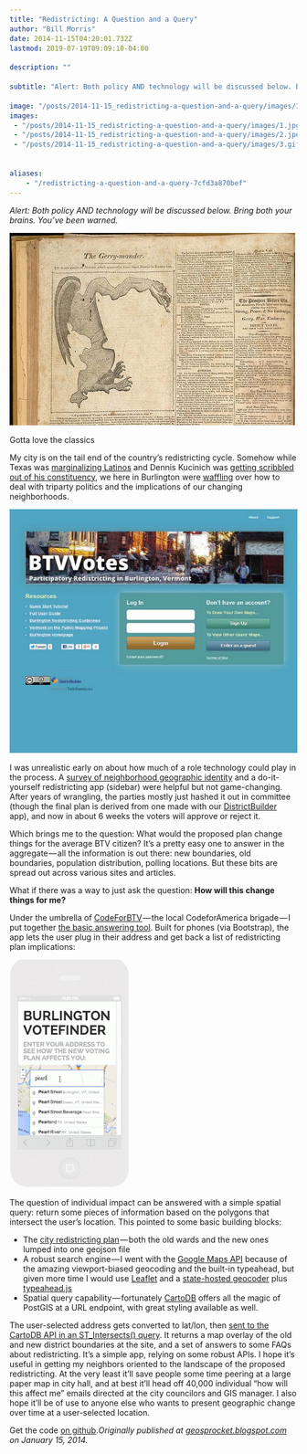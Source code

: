 ```yaml
---
title: "Redistricting: A Question and a Query"
author: "Bill Morris"
date: 2014-11-15T04:20:01.732Z
lastmod: 2019-07-19T09:09:10-04:00

description: ""

subtitle: "Alert: Both policy AND technology will be discussed below. Bring both your brains. You’ve been warned."

image: "/posts/2014-11-15_redistricting-a-question-and-a-query/images/1.jpg" 
images:
 - "/posts/2014-11-15_redistricting-a-question-and-a-query/images/1.jpg" 
 - "/posts/2014-11-15_redistricting-a-question-and-a-query/images/2.jpeg" 
 - "/posts/2014-11-15_redistricting-a-question-and-a-query/images/3.gif" 


aliases:
    - "/redistricting-a-question-and-a-query-7cfd3a870bef"
---
```


_Alert: Both policy AND technology will be discussed below. Bring both your brains. You’ve been warned._




![image](/shoals/posts/2014-11-15_redistricting-a-question-and-a-query/images/1.jpg)

Gotta love the classics



My city is on the tail end of the country’s redistricting cycle. Somehow while Texas was [marginalizing Latinos](http://www.huffingtonpost.com/2012/08/28/texas-redistricting-discriminated-latino-voters_n_1838030.html) and Dennis Kucinich was [getting scribbled out of his constituency](http://news.firedoglake.com/2012/03/07/kucinich-squeezed-out-by-redistricting-loses-primary-to-kaptur-in-ohio/), we here in Burlington were [waffling](http://7d.blogs.com/offmessage/2013/12/burlington-city-council-mulls-redistricting-take-457.html) over how to deal with triparty politics and the implications of our changing neighborhoods.




![image](/shoals/posts/2014-11-15_redistricting-a-question-and-a-query/images/2.jpeg)



I was unrealistic early on about how much of a role technology could play in the process. A [survey of neighborhood geographic identity](http://btvhoods.geosprocket.org/results2.html) and a do-it-yourself redistricting app (sidebar) were helpful but not game-changing. After years of wrangling, the parties mostly just hashed it out in committee (though the final plan is derived from one made with our [DistrictBuilder](http://www.publicmapping.org/Home) app), and now in about 6 weeks the voters will approve or reject it.

Which brings me to the question: What would the proposed plan change things for the average BTV citizen? It’s a pretty easy one to answer in the aggregate — all the information is out there: new boundaries, old boundaries, population distribution, polling locations. But these bits are spread out across various sites and articles.

What if there was a way to just ask the question: **How will this change things for me?**

Under the umbrella of [CodeForBTV](http://codeforbtv.org/) — the local CodeforAmerica brigade — I put together [the basic answering tool](http://codeforbtv.org/votefinder/). Built for phones (via Bootstrap), the app lets the user plug in their address and get back a list of redistricting plan implications:




![image](/shoals/posts/2014-11-15_redistricting-a-question-and-a-query/images/3.gif)



The question of individual impact can be answered with a simple spatial query: return some pieces of information based on the polygons that intersect the user’s location. This pointed to some basic building blocks:

*   The [city redistricting plan](https://gist.github.com/wboykinm/7ef57cd1e58fc626ee3c#file-map-geojson) — both the old wards and the new ones lumped into one geojson file
*   A robust search engine — I went with the [Google Maps API](https://developers.google.com/maps/) because of the amazing viewport-biased geocoding and the built-in typeahead, but given more time I would use [Leaflet](http://leafletjs.com/) and a [state-hosted geocoder](http://vcgi.vermont.gov/warehouse/web_services/geocoding) plus [typeahead.js](http://twitter.github.io/typeahead.js/)
*   Spatial query capability — fortunately [CartoDB](http://developers.cartodb.com/documentation/cartodb-js.html) offers all the magic of PostGIS at a URL endpoint, with great styling available as well.

The user-selected address gets converted to lat/lon, then [sent to the CartoDB API in an ST_Intersects() query](https://github.com/codeforbtv/votefinder/blob/master/votefind.js#L57). It returns a map overlay of the old and new district boundaries at the site, and a set of answers to some FAQs about redistricting. It’s a simple app, relying on some robust APIs. I hope it’s useful in getting my neighbors oriented to the landscape of the proposed redistricting. At the very least it’ll save people some time peering at a large paper map in city hall, and at best it’ll head off 40,000 individual “how will this affect me” emails directed at the city councilors and GIS manager. I also hope it’ll be of use to anyone else who wants to present geographic change over time at a user-selected location.

Get the code [on github](https://github.com/codeforbtv/votefinder)._Originally published at_ [_geosprocket.blogspot.com_](http://geosprocket.blogspot.com/2014/01/redistricting-question-and-query.html) _on January 15, 2014._
